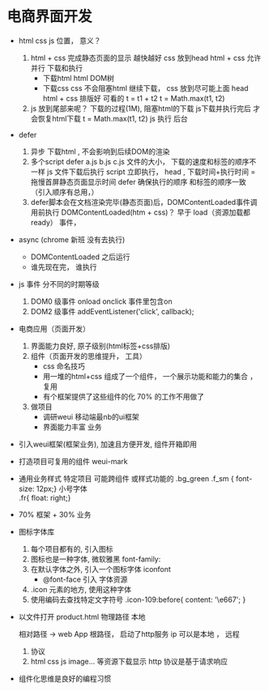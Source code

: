 # 电商界面开发

- html  css  js 位置， 意义？ 
    1. html + css  完成静态页面的显示 越快越好 
        css 放到head html + css 允许 并行 下载和执行 
        - 下载html html  DOM树
        - 下载css 
        css 不会阻塞html 继续下载，  css 放到尽可能上面 head  
        html  + css 排版好  可看的
        t = t1  + t2 
        t = Math.max(t1, t2)
    2. js 放到尾部来呢？
        下载的过程(1M), 阻塞html的下载 
        js下载并执行完后 才会恢复html下载 
        t = Math.max(t1, t2) 
        js 执行 后台 

- defer  
    1. 异步 下载html  , 不会影响到后续DOM的渲染
    2. 多个script defer  a.js  b.js c.js 
        文件的大小， 下载的速度和标签的顺序不一样
        js 文件下载后执行 
        script  立即执行， head ,  下载时间+执行时间 =  拖慢首屏静态页面显示时间 
        defer  确保执行的顺序 和标签的顺序一致 （引入顺序有总用，）
    3. defer脚本会在文档渲染完毕(静态页面)后，DOMContentLoaded事件调用前执行
        DOMContentLoaded(htm + css)？  早于 load（资源加载都ready） 事件，

- async (chrome 新班 没有去执行)
    - DOMContentLoaded 之后运行
    - 谁先现在完， 谁执行 


- js  事件  分不同的时期等级
    1. DOM0 级事件  onload onclick 事件里包含on
    2. DOM2 级事件 addEventListener('click', callback);


-  电商应用（页面开发）
    1. 界面能力良好, 原子级别(html标签+css排版)
    2. 组件（页面开发的思维提升， 工具）
        - css 命名技巧
        - 用一堆的html+css 组成了一个组件， 一个展示功能和能力的集合 ， 复用
        - 有个框架提供了这些组件的化 70% 的工作不用做了
    3. 做项目
        - 调研weui  移动端最nb的ui框架
        - 界面能力丰富 业务 


- 引入weui框架(框架业务), 加速且方便开发, 组件开箱即用
- 打造项目可复用的组件  weui-mark
- 通用业务样式  特定项目  可能跨组件 或样式功能的
    .bg_green 
    .f_sm { font-size: 12px;}  小号字体  
    .fr{ float: right;} 

- 70%  框架 + 30%  业务 

- 图标字体库
    1. 每个项目都有的, 引入图标
    2. 图标也是一种字体, 微软雅黑 
        font-family: 
    3. 在默认字体之外, 引入一个图标字体
        iconfont 
        - @font-face 引入 字体资源  
    4. .icon  元素的地方, 使用这种字体
    5. 使用编码去查找特定文字符号
        .icon-109:before{
            content: '\e667';
        }

- 以文件打开 product.html
    物理路径 本地

    相对路径  -> web App 根路径， 启动了http服务
    ip 可以是本地 ， 远程

    
    1. 协议
    2. html css js image... 等资源下载显示
        http 协议是基于请求响应

- 组件化思维是良好的编程习惯
    

